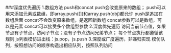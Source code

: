###深度优先遍历
1.数组方法 push和concat
    push会改变原来的数组；
    push可以用来添加元素或数组，即array.push([])和array.push(obj)都允许
    push是追加在数组后面
    concat不会改变原来数组，是返回新数组
    concat参数可以是数组，可以是元素
    concat可以接受多个数组型参数
2.深度优先遍历
    访问当前节点值，如果节点有子节点，访问子节点；没有子节点访问兄弟节点；
    每个节点执行都遵循该规则
    js列表模仿进出栈：js.pop，js.push
3.深度或广度遍历，非递归实现
    模仿队列，按照想访问的顺序构造出相应队列，按照队列访问